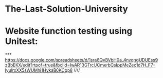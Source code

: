 # The-Last-Solution-University
# Website function testing using Unitest:
*** https://docs.google.com/spreadsheets/d/1sra6QvBVbH0a_4nvqngUDUEss9zBbEKX/edit?rtpof=true&fbclid=IwAR13GTrcUCmerbQsIppMeZec1d7H_F7-lyulrxXX5sWUMhj1HvkaB0KCqp8
////
